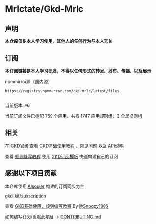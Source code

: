 # Mrlctate/Gkd-Mrlc

## 声明

**本仓库仅供本人学习使用，其他人的任何行为与本人无关**

## 订阅

**本订阅链接是本人学习研发，不得以任何形式的转发、发布、传播、以及展示**

npmmirror源（国内源）

```txt
https://registry.npmmirror.com/gkd-mrlc/latest/files
```

##

当前版本: v6

当前订阅文件已适配 759 个应用，共有 1747 应用规则组，3 全局规则组

## 相关

在 [GKD官网](https://gkd.li/) 查看 [GKD基础使用教程](https://gkd.li/guide/) 、[常见问题](https://gkd.li/guide/faq) 以及 [API说明](https://gkd.li/api/)

查看 [规则编写教程](https://github.com/Snoopy1866/blogs/blob/main/software/gkd/gkd-rule-tutorial/gkd-rule-tutorial.md) 使用 [GKD订阅模板](https://github.com/gkd-kit/subscription-template) 快速构建自己的订阅

## 感谢以下项目贡献

本仓库使用 [AIsouler](https://github.com/AIsouler/GKD_subscription) 构建的订阅同步为主

[gkd-kit/subscription](https://github.com/gkd-kit/subscription)

查看 [GKD基础使用、规则编写教程](https://github.com/Snoopy1866/blogs/tree/main/software/gkd) By [@Snoopy1866](https://github.com/Snoopy1866)

如何编写订阅/贡献此项目 -> [CONTRIBUTING.md](./CONTRIBUTING.md)
